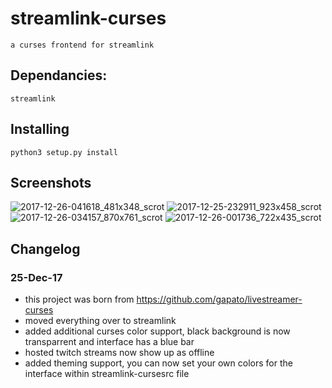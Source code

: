 # streamlink-curses
	a curses frontend for streamlink

## Dependancies:
	streamlink

## Installing
	python3 setup.py install

## Screenshots
![2017-12-26-041618_481x348_scrot](https://user-images.githubusercontent.com/7925769/34354410-a966f6f0-e9f3-11e7-986b-c6723b97c09a.png)
![2017-12-25-232911_923x458_scrot](https://user-images.githubusercontent.com/7925769/34347872-496583d8-e9cc-11e7-9479-2ff981182071.png)
![2017-12-26-034157_870x761_scrot](https://user-images.githubusercontent.com/7925769/34353667-16dcb4fe-e9ef-11e7-9383-6761c214bae1.png)
![2017-12-26-001736_722x435_scrot](https://user-images.githubusercontent.com/7925769/34348751-6d9fff66-e9d2-11e7-9e3b-de66f30891a4.png)

## Changelog
### 25-Dec-17
- this project was born from https://github.com/gapato/livestreamer-curses
- moved everything over to streamlink
- added additional curses color support, black background is now transparrent and interface has a blue bar
- hosted twitch streams now show up as offline
- added theming support, you can now set your own colors for the interface within streamlink-cursesrc file
